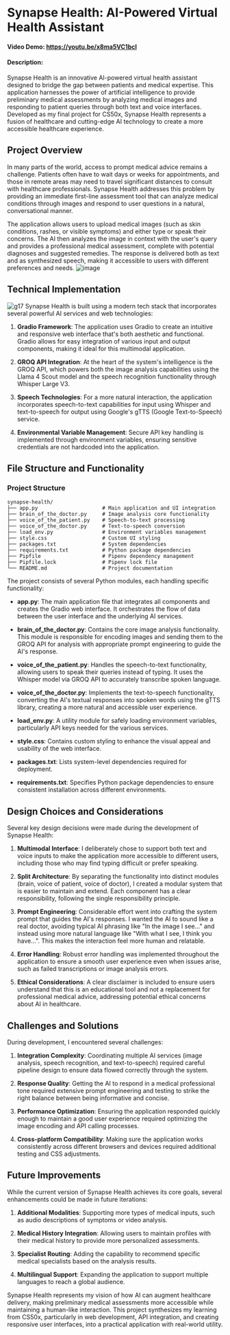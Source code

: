# Synapse Health: AI-Powered Virtual Health Assistant

#### Video Demo: https://youtu.be/x8ma5VC1bcI

#### Description:
Synapse Health is an innovative AI-powered virtual health assistant designed to bridge the gap between patients and medical expertise. This application harnesses the power of artificial intelligence to provide preliminary medical assessments by analyzing medical images and responding to patient queries through both text and voice interfaces. Developed as my final project for CS50x, Synapse Health represents a fusion of healthcare and cutting-edge AI technology to create a more accessible healthcare experience.



## Project Overview

In many parts of the world, access to prompt medical advice remains a challenge. Patients often have to wait days or weeks for appointments, and those in remote areas may need to travel significant distances to consult with healthcare professionals. Synapse Health addresses this problem by providing an immediate first-line assessment tool that can analyze medical conditions through images and respond to user questions in a natural, conversational manner.

The application allows users to upload medical images (such as skin conditions, rashes, or visible symptoms) and either type or speak their concerns. The AI then analyzes the image in context with the user's query and provides a professional medical assessment, complete with potential diagnoses and suggested remedies. The response is delivered both as text and as synthesized speech, making it accessible to users with different preferences and needs.
![image](https://github.com/user-attachments/assets/c6296e70-a492-438c-b0f3-5743a834d015)

## Technical Implementation
![g17](https://github.com/user-attachments/assets/3343eea1-7bc4-4579-acaf-8c804ba1a6a4)
Synapse Health is built using a modern tech stack that incorporates several powerful AI services and web technologies:

1. **Gradio Framework**: The application uses Gradio to create an intuitive and responsive web interface that's both aesthetic and functional. Gradio allows for easy integration of various input and output components, making it ideal for this multimodal application.

2. **GROQ API Integration**: At the heart of the system's intelligence is the GROQ API, which powers both the image analysis capabilities using the Llama 4 Scout model and the speech recognition functionality through Whisper Large V3.

3. **Speech Technologies**: For a more natural interaction, the application incorporates speech-to-text capabilities for input using Whisper and text-to-speech for output using Google's gTTS (Google Text-to-Speech) service.

4. **Environmental Variable Management**: Secure API key handling is implemented through environment variables, ensuring sensitive credentials are not hardcoded into the application.


## File Structure and Functionality

### Project Structure

```
synapse-health/
├── app.py                     # Main application and UI integration
├── brain_of_the_doctor.py     # Image analysis core functionality
├── voice_of_the_patient.py    # Speech-to-text processing
├── voice_of_the_doctor.py     # Text-to-speech conversion
├── load_env.py                # Environment variables management
├── style.css                  # Custom UI styling
├── packages.txt               # System dependencies
├── requirements.txt           # Python package dependencies
├── Pipfile                    # Pipenv dependency management
├── Pipfile.lock               # Pipenv lock file
└── README.md                  # Project documentation
```

The project consists of several Python modules, each handling specific functionality:

- **app.py**: The main application file that integrates all components and creates the Gradio web interface. It orchestrates the flow of data between the user interface and the underlying AI services.

- **brain_of_the_doctor.py**: Contains the core image analysis functionality. This module is responsible for encoding images and sending them to the GROQ API for analysis with appropriate prompt engineering to guide the AI's response.

- **voice_of_the_patient.py**: Handles the speech-to-text functionality, allowing users to speak their queries instead of typing. It uses the Whisper model via GROQ API to accurately transcribe spoken language.

- **voice_of_the_doctor.py**: Implements the text-to-speech functionality, converting the AI's textual responses into spoken words using the gTTS library, creating a more natural and accessible user experience.

- **load_env.py**: A utility module for safely loading environment variables, particularly API keys needed for the various services.

- **style.css**: Contains custom styling to enhance the visual appeal and usability of the web interface.

- **packages.txt**: Lists system-level dependencies required for deployment.

- **requirements.txt**: Specifies Python package dependencies to ensure consistent installation across different environments.

## Design Choices and Considerations

Several key design decisions were made during the development of Synapse Health:

1. **Multimodal Interface**: I deliberately chose to support both text and voice inputs to make the application more accessible to different users, including those who may find typing difficult or prefer speaking.

2. **Split Architecture**: By separating the functionality into distinct modules (brain, voice of patient, voice of doctor), I created a modular system that is easier to maintain and extend. Each component has a clear responsibility, following the single responsibility principle.

3. **Prompt Engineering**: Considerable effort went into crafting the system prompt that guides the AI's responses. I wanted the AI to sound like a real doctor, avoiding typical AI phrasing like "In the image I see..." and instead using more natural language like "With what I see, I think you have...". This makes the interaction feel more human and relatable.

4. **Error Handling**: Robust error handling was implemented throughout the application to ensure a smooth user experience even when issues arise, such as failed transcriptions or image analysis errors.

5. **Ethical Considerations**: A clear disclaimer is included to ensure users understand that this is an educational tool and not a replacement for professional medical advice, addressing potential ethical concerns about AI in healthcare.

## Challenges and Solutions

During development, I encountered several challenges:

1. **Integration Complexity**: Coordinating multiple AI services (image analysis, speech recognition, and text-to-speech) required careful pipeline design to ensure data flowed correctly through the system.

2. **Response Quality**: Getting the AI to respond in a medical professional tone required extensive prompt engineering and testing to strike the right balance between being informative and concise.

3. **Performance Optimization**: Ensuring the application responded quickly enough to maintain a good user experience required optimizing the image encoding and API calling processes.

4. **Cross-platform Compatibility**: Making sure the application works consistently across different browsers and devices required additional testing and CSS adjustments.

## Future Improvements

While the current version of Synapse Health achieves its core goals, several enhancements could be made in future iterations:

1. **Additional Modalities**: Supporting more types of medical inputs, such as audio descriptions of symptoms or video analysis.

2. **Medical History Integration**: Allowing users to maintain profiles with their medical history to provide more personalized assessments.

3. **Specialist Routing**: Adding the capability to recommend specific medical specialists based on the analysis results.

4. **Multilingual Support**: Expanding the application to support multiple languages to reach a global audience.

Synapse Health represents my vision of how AI can augment healthcare delivery, making preliminary medical assessments more accessible while maintaining a human-like interaction. This project synthesizes my learning from CS50x, particularly in web development, API integration, and creating responsive user interfaces, into a practical application with real-world utility.
